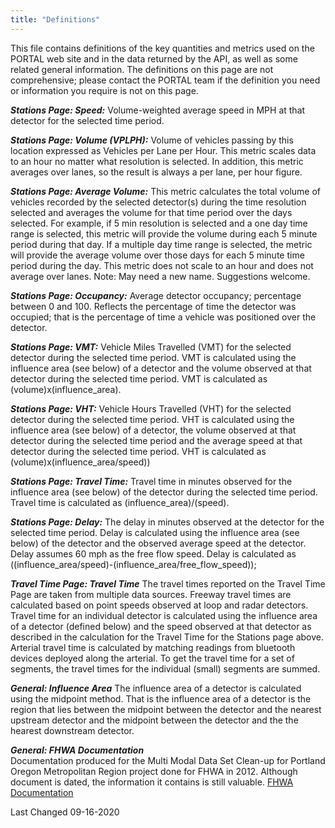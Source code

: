 ```yaml
---
title: "Definitions"
---
```


This file contains definitions of the key quantities and metrics used on the PORTAL web site and in the data returned by the API,
as well as some related general information. The definitions on this page are not comprehensive; please contact the PORTAL team if
the definition you need or information you require is not on this page.

_**Stations Page: Speed:**_  Volume-weighted average speed in MPH at that detector for the selected time period. 

_**Stations Page: Volume (VPLPH):**_  Volume of vehicles passing by this location expressed as Vehicles per Lane per Hour. 
This metric scales data to an hour no matter what resolution is selected. In addition, this metric averages over lanes, 
so the result is always a per lane, per hour figure. 

_**Stations Page: Average Volume:**_ This metric calculates the total volume of vehicles recorded by the selected detector(s) during the time resolution selected and averages the volume for that time period over the days selected. 
For example, if 5 min resolution is selected and  a one day time range is selected, this metric will provide 
the volume during each 5 minute period during that day. If a multiple day time range is selected, the metric will 
provide the average volume over those days for each 5 minute time period during the day. This metric does not scale to an hour and does not average over lanes.
Note: May need a new name. Suggestions welcome.

_**Stations Page: Occupancy:**_  Average detector occupancy; percentage between 0 and 100. Reflects the percentage of time the detector was occupied; that is the percentage of time a vehicle was positioned over the detector. 

_**Stations Page: VMT:**_  Vehicle Miles Travelled (VMT) for the selected detector during the selected time period. VMT is calculated using the influence area (see below) of a detector and the volume observed at that detector during the selected time period. VMT is calculated as (volume)x(influence_area). 

_**Stations Page: VHT:**_  Vehicle Hours Travelled (VHT) for the selected detector during the selected time period. VHT is calculated using the influence area (see below) of a detector, the volume observed at that detector during the selected time period and the average speed at that detector during the selected time period. VHT is calculated as (volume)x(influence_area/speed))
 
_**Stations Page: Travel Time:**_ Travel time in minutes observed for the influence area (see below) of the detector during the selected time period. Travel time is calculated as (influence_area)/(speed). 

_**Stations Page: Delay:**_ The delay in minutes observed at the detector for the selected time period. Delay is calculated using the influence area (see below) of the detector and the observed average speed at the detector. Delay assumes 60 mph as the free flow speed. Delay is calculated as ((influence_area/speed)-(influence_area/free_flow_speed));

_**Travel Time Page: Travel Time**_ The travel times reported on the Travel Time Page are taken from multiple data sources. Freeway travel times are calculated based on point speeds observed at loop and radar detectors. Travel time for an individual detector is calculated using the influence area of a detector (defined below) and the speed observed at that detector as described in the calculation for the Travel Time for the Stations page above. Arterial travel time is calculated by matching readings from bluetooth devices deployed along the arterial. To get the travel time for a set of segments, the travel times for the individual (small) segments are summed.
      
_**General: Influence Area**_
The influence area of a detector is calculated using the midpoint method. That is the influence area of a detector is the region that lies between the midpoint between the detector and the nearest upstream detector and the midpoint between the detector and the the hearest downstream detector.

_**General: FHWA Documentation**_  
Documentation produced for the Multi Modal Data Set Clean-up for Portland Oregon Metropolitan Region project done for FHWA in 2012. Although document is dated, the information it contains is still valuable. 
[FHWA Documentation](https://portal.its.pdx.edu/static/files/fhwa/Freeway%20Data%20Documentation.pdf)

Last Changed 09-16-2020
